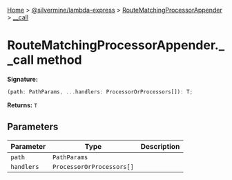 [Home](./index) &gt; [@silvermine/lambda-express](./lambda-express.md) &gt; [RouteMatchingProcessorAppender](./lambda-express.routematchingprocessorappender.md) &gt; [\_\_call](./lambda-express.routematchingprocessorappender.__call.md)

# RouteMatchingProcessorAppender.\_\_call method


**Signature:**
```javascript
(path: PathParams, ...handlers: ProcessorOrProcessors[]): T;
```
**Returns:** `T`

## Parameters

|  Parameter | Type | Description |
|  --- | --- | --- |
|  `path` | `PathParams` |  |
|  `handlers` | `ProcessorOrProcessors[]` |  |

